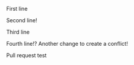 First line

Second line!

Third line

Fourth line!? Another change to create a conflict!

Pull request test